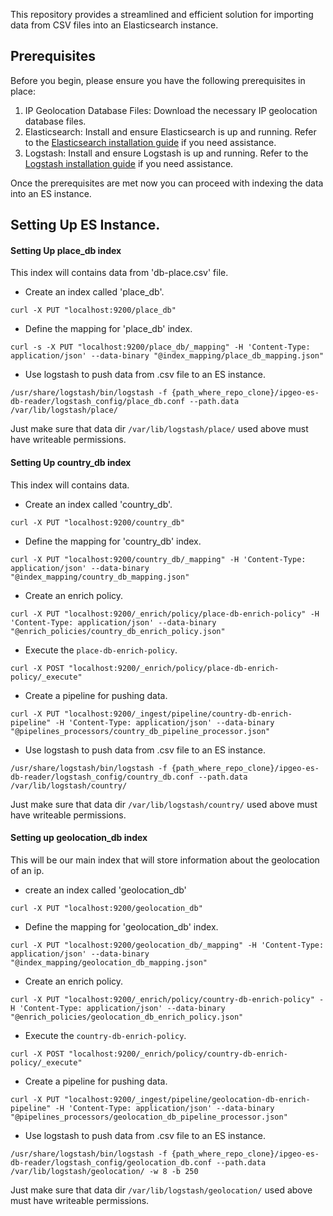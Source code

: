 This repository provides a streamlined and efficient solution for importing data from CSV files into an Elasticsearch instance.

## Prerequisites

Before you begin, please ensure you have the following prerequisites in place:

1) IP Geolocation Database Files: Download the necessary IP geolocation database files.
2) Elasticsearch: Install and ensure Elasticsearch is up and running. Refer to the [Elasticsearch installation guide](https://www.elastic.co/guide/en/elasticsearch/reference/current/install-elasticsearch.html) if you need assistance.
3) Logstash: Install and ensure Logstash is up and running. Refer to the [Logstash installation guide](https://www.elastic.co/guide/en/logstash/current/installing-logstash.html) if you need assistance.

Once the prerequisites are met now you can proceed with indexing the data into an ES instance.

## Setting Up ES Instance.

#### Setting Up place_db index
This index will contains data from 'db-place.csv' file.
- Create an index called 'place_db'.
```
curl -X PUT "localhost:9200/place_db"
```

- Define the mapping for 'place_db' index.
```
curl -s -X PUT "localhost:9200/place_db/_mapping" -H 'Content-Type: application/json' --data-binary "@index_mapping/place_db_mapping.json"
```

- Use logstash to push data from .csv file to an ES instance.
```
/usr/share/logstash/bin/logstash -f {path_where_repo_clone}/ipgeo-es-db-reader/logstash_config/place_db.conf --path.data /var/lib/logstash/place/
```

Just make sure that data dir `/var/lib/logstash/place/` used above must have writeable permissions.

#### Setting Up country_db index
This index will contains data.

- Create an index called 'country_db'.
```
curl -X PUT "localhost:9200/country_db"
```

- Define the mapping for 'country_db' index.
```
curl -X PUT "localhost:9200/country_db/_mapping" -H 'Content-Type: application/json' --data-binary "@index_mapping/country_db_mapping.json"
```

- Create an enrich policy.
```
curl -X PUT "localhost:9200/_enrich/policy/place-db-enrich-policy" -H 'Content-Type: application/json' --data-binary "@enrich_policies/country_db_enrich_policy.json"
```

- Execute the `place-db-enrich-policy`.
```
curl -X POST "localhost:9200/_enrich/policy/place-db-enrich-policy/_execute"
```

- Create a pipeline for pushing data.
```
curl -X PUT "localhost:9200/_ingest/pipeline/country-db-enrich-pipeline" -H 'Content-Type: application/json' --data-binary "@pipelines_processors/country_db_pipeline_processor.json"
```

- Use logstash to push data from .csv file to an ES instance.
```
/usr/share/logstash/bin/logstash -f {path_where_repo_clone}/ipgeo-es-db-reader/logstash_config/country_db.conf --path.data /var/lib/logstash/country/
```
Just make sure that data dir `/var/lib/logstash/country/` used above must have writeable permissions.

#### Setting up geolocation_db index
This will be our main index that will store information about the geolocation of an ip.

- create an index called 'geolocation_db'
```
curl -X PUT "localhost:9200/geolocation_db"
```

- Define the mapping for 'geolocation_db' index.
```
curl -X PUT "localhost:9200/geolocation_db/_mapping" -H 'Content-Type: application/json' --data-binary "@index_mapping/geolocation_db_mapping.json"
```

- Create an enrich policy.
```
curl -X PUT "localhost:9200/_enrich/policy/country-db-enrich-policy" -H 'Content-Type: application/json' --data-binary "@enrich_policies/geolocation_db_enrich_policy.json"
```

- Execute the `country-db-enrich-policy`.
```
curl -X POST "localhost:9200/_enrich/policy/country-db-enrich-policy/_execute"
```

- Create a pipeline for pushing data.
```
curl -X PUT "localhost:9200/_ingest/pipeline/geolocation-db-enrich-pipeline" -H 'Content-Type: application/json' --data-binary "@pipelines_processors/geolocation_db_pipeline_processor.json"
```

- Use logstash to push data from .csv file to an ES instance.
```
/usr/share/logstash/bin/logstash -f {path_where_repo_clone}/ipgeo-es-db-reader/logstash_config/geolocation_db.conf --path.data /var/lib/logstash/geolocation/ -w 8 -b 250
```
Just make sure that data dir `/var/lib/logstash/geolocation/` used above must have writeable permissions.
